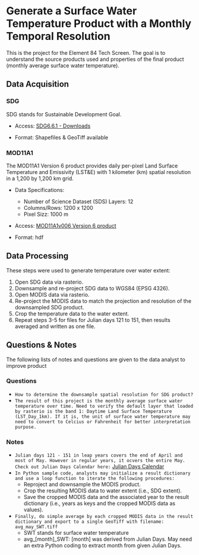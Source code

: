 # Generate a Surface Water Temperature Product with a Monthly Temporal Resolution
This is the project for the Element 84 Tech Screen. The goal is to understand the source products used and properties of the final product (monthly average surface water temperature).

## Data Acquisition
### SDG
SDG stands for Sustainable Development Goal.

* Access: [SDG6.6.1 - Downloads](https://www.sdg661.app/downloads)

* Format: Shapefiles & GeoTiff available

### MOD11A1
The MOD11A1 Version 6 product provides daily per-pixel Land Surface Temperature and Emissivity (LST&E) with 1 kilometer (km) spatial resolution in a 1,200 by 1,200 km grid.

* Data Specifications:
  * Number of Science Dataset (SDS) Layers: 12
  * Columns/Rows: 1200 x 1200
  * Pixel Sizz: 1000 m 

* Access: [MOD11A1v006 Version 6 product](https://lpdaac.usgs.gov/products/mod11a1v006/)

* Format: hdf


## Data Processing
These steps were used to generate temperature over water extent:
1. Open SDG data via rasterio.
2. Downsample and re-project SDG data to WGS84 (EPSG 4326).
3. Open MODIS data via rasterio.
4. Re-project the MODIS data to match the projection and resolution of the downsampled
SDG product.
5. Crop the temperature data to the water extent.
6. Repeat steps 3-5 for files for Julian days 121 to 151, then results averaged and written
as one file.


## Questions & Notes
The following lists of notes and questions are given to the data analyst to improve product

### Questions
* `How to determine the downsample spatial resolution for SDG product?`
* `The result of this project is the monthly average surface water temperature over time. Need to verify the default layer that loaded by rasterio is the band 1: Daytime Land Surface Temperature (LST_Day_1km). If it is, the unit of surface water temperature may need to convert to Celcius or Fahrenheit for better interpretation purpose.`

### Notes
* `Julian days 121 - 151 in leap years covers the end of April and most of May. However in regular years, it ocvers the entire May. Check out Julian Days Calendar here:` [Julian Days Calendar](https://ltdr.modaps.eosdis.nasa.gov/browse/calendar.html)
* `In Python sample code, analysts may initialize a result dictionary and use a loop function to iterate the following procedures:`
  * Reproject and downsample the MODIS product.
  * Crop the resulting MODIS data to water extent (i.e., SDG extent).
  * Save the cropped MODIS data and the associated year to the result dictionary (i.e., years as keys and the cropped MODIS data as values).
* `Finally, do simple average by each cropped MODIS data in the result dictionary and export to a single GeoTiff with filename: avg_may_SWT.tiff`
  * SWT stands for surface water temperature
  * avg_[month]_SWT: [month] was derived from Julian Days. May need an extra Python coding to extract month from given Julian Days.
